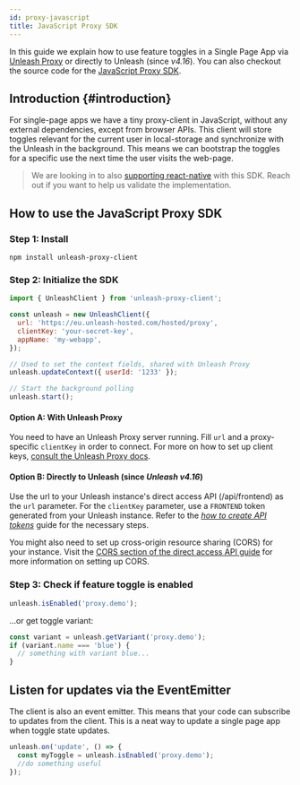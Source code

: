 ```yaml
---
id: proxy-javascript
title: JavaScript Proxy SDK
---
```


In this guide we explain how to use feature toggles in a Single Page App via [Unleash Proxy](/sdks/unleash-proxy) or directly to Unleash (since _v4.16_). You can also checkout the source code for the [JavaScript Proxy SDK](https://github.com/unleash/unleash-proxy-client-js).

## Introduction {#introduction}

For single-page apps we have a tiny proxy-client in JavaScript, without any external dependencies, except from browser APIs. This client will store toggles relevant for the current user in local-storage and synchronize with the Unleash in the background. This means we can bootstrap the toggles for a specific use the next time the user visits the web-page.

> We are looking in to also [supporting react-native](https://github.com/Unleash/unleash/issues/785) with this SDK. Reach out if you want to help us validate the implementation.

## How to use the JavaScript Proxy SDK

### Step 1: Install

```shell npm2yarn
npm install unleash-proxy-client
```

### Step 2: Initialize the SDK

```js
import { UnleashClient } from 'unleash-proxy-client';

const unleash = new UnleashClient({
  url: 'https://eu.unleash-hosted.com/hosted/proxy',
  clientKey: 'your-secret-key',
  appName: 'my-webapp',
});

// Used to set the context fields, shared with Unleash Proxy
unleash.updateContext({ userId: '1233' });

// Start the background polling
unleash.start();
```

#### Option A: With Unleash Proxy

You need to have an Unleash Proxy server running. Fill `url` and a proxy-specific `clientKey` in order to connect. For more on how to set up client keys, [consult the Unleash Proxy docs](unleash-proxy.md#configuration-variables).

#### Option B: Directly to Unleash (since _Unleash v4.16_)

Use the url to your Unleash instance's direct access API (<unleash-url>/api/frontend) as the `url` parameter. For the `clientKey` parameter, use a `FRONTEND` token generated from your Unleash instance. Refer to the 
[_how to create API tokens_](/user_guide/api-token) guide for the necessary steps. 

You might also need to set up cross-origin resource sharing (CORS) for your instance. Visit the [CORS section of the direct access API guide](../reference/frontend-api.mdx#cors) for more information on setting up CORS.

### Step 3: Check if feature toggle is enabled

```js
unleash.isEnabled('proxy.demo');
```

...or get toggle variant:

```js
const variant = unleash.getVariant('proxy.demo');
if (variant.name === 'blue') {
  // something with variant blue...
}
```

## Listen for updates via the EventEmitter

The client is also an event emitter. This means that your code can subscribe to updates from the client. This is a neat way to update a single page app when toggle state updates.

```js
unleash.on('update', () => {
  const myToggle = unleash.isEnabled('proxy.demo');
  //do something useful
});
```
